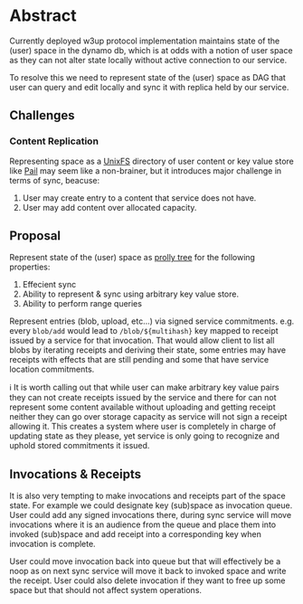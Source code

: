 # Abstract

Currently deployed w3up protocol implementation maintains state of the (user) space in the dynamo db, which is at odds with a notion of user space as they can not alter state locally without active connection to our service.

To resolve this we need to represent state of the (user) space as DAG that user can query and edit locally and sync it with replica held by our service.

## Challenges

### Content Replication

Representing space as a [UnixFS] directory of user content or key value store like [Pail] may seem like a non-brainer, but it introduces major challenge in terms of sync, beacuse:

1. User may create entry to a content that service does not have.
2. User may add content over allocated capacity.

## Proposal

Represent state of the (user) space as [prolly tree] for the following properties:

1. Effecient sync
2. Ability to represent & sync using arbitrary key value store.
3. Ability to perform range queries

Represent entries (blob, upload, etc...) via signed service commitments. e.g. every `blob/add` would lead to `/blob/${multihash}` key mapped to receipt issued by a service for that invocation. That would allow client to list all blobs by iterating receipts and deriving their state, some entries may have receipts with effects that are still pending and some that have service location commitments.

ℹ️ It is worth calling out that while user can make arbitrary key value pairs they can not create receipts issued by the service and there for can not represent some content available without uploading and getting receipt neither they can go over storage capacity as service will not sign a receipt allowing it. This creates a system where user is completely in charge of updating state as they please, yet service is only going to recognize and uphold stored commitments it issued.

## Invocations & Receipts

It is also very tempting to make invocations and receipts part of the space state. For example we could designate key (sub)space as invocation queue. User could add any signed invocations there, during sync service will move invocations where it is an audience from the queue and place them into invoked (sub)space and add receipt into a corresponding key when invocation is complete.

User could move invocation back into queue but that will effectively be a noop as on next sync service will move it back to invoked space and write the receipt. User could also delete invocation if they want to free up some space but that should not affect system operations. 


[UnixFS]:https://github.com/ipfs/specs/blob/main/unixfs.md
[pail]:https://github.com/web3-storage/pail
[prolly tree]:https://docs.canvas.xyz/blog/2023-05-04-merklizing-the-key-value-store.html
